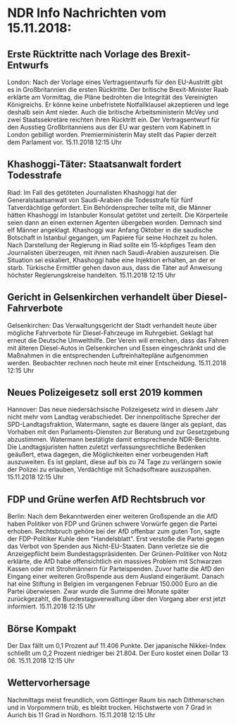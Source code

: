 # NDR Info Nachrichten vom 15.11.2018:


## Erste Rücktritte nach Vorlage des Brexit-Entwurfs
London: Nach der Vorlage eines Vertragsentwurfs für den EU-Austritt gibt es in Großbritannien die ersten Rücktritte. Der britische Brexit-Minister Raab erklärte am Vormittag, die Pläne bedrohten die Integrität des Vereinigten Königreichs. Er könne keine unbefristete Notfallklausel akzeptieren und lege deshalb sein Amt nieder. Auch die britische Arbeitsministerin McVey und zwei Staatssekretäre reichten ihren Rücktritt ein. Der Vertragsentwurf für den Ausstieg Großbritanniens aus der EU war gestern vom Kabinett in London gebilligt worden. Premierministerin May stellt das Papier derzeit dem Parlament vor. 15.11.2018 12:15 Uhr 

## Khashoggi-Täter: Staatsanwalt fordert Todesstrafe
Riad: Im Fall des getöteten Journalisten Khashoggi hat der Generalstaatsanwalt von Saudi-Arabien die Todesstrafe für fünf Tatverdächtige gefordert. Ein Behördensprecher teilte mit, die Männer hätten Khashoggi im Istanbuler Konsulat getötet und zerteilt. Die Körperteile seien dann an einen externen Agenten übergeben worden. Demnach sind elf Männer angeklagt. Khashoggi war Anfang Oktober in die saudische Botschaft in Istanbul gegangen, um Papiere für seine Hochzeit zu holen. Nach Darstellung der Regierung in Riad sollte ein 15-köpfiges Team den Journalisten überzeugen, mit ihnen nach Saudi-Arabien auszureisen. Die Situation sei eskaliert, Khashoggi habe eine Injektion erhalten, an der er starb. Türkische Ermittler gehen davon aus, dass die Täter auf Anweisung höchster Regierungskreise handelten. 15.11.2018 12:15 Uhr 

## Gericht in Gelsenkirchen verhandelt über Diesel-Fahrverbote
Gelsenkirchen: Das Verwaltungsgericht der Stadt verhandelt heute über mögliche Fahrverbote für Diesel-Fahrzeuge im Ruhrgebiet. Geklagt hat erneut die Deutsche Umwelthilfe. Der Verein will erreichen, dass das Fahren mit älteren Diesel-Autos in Gelsenkirchen und Essen eingeschränkt und die Maßnahmen in die entsprechenden Luftreinhaltepläne aufgenommen werden. Beobachter rechnen noch heute mit einer Entscheidung. 15.11.2018 12:15 Uhr 

## Neues Polizeigesetz soll erst 2019 kommen
Hannover: Das neue niedersächsische Polizeigesetz wird in diesem Jahr nicht mehr vom Landtag verabschiedet. Der innenpolitische Sprecher der SPD-Landtagsfraktion, Watermann, sagte es dauere länger als geplant, das Vorhaben mit den Parlaments-Diensten zur Beratung und zur Gesetzgebung abzustimmen. Watermann bestätigte damit entsprechende NDR-Berichte. Die Landtagsjuristen hatten zuletzt verfassungsrechtliche Bedenken geäußert, etwa dagegen, die Möglichkeiten einer vorbeugenden Haft auszuweiten. Es ist geplant, diese auf bis zu 74 Tage zu verlängern sowie der Polizei zu erlauben, Verdächtige mit Schadsoftware auszuspähen. 15.11.2018 12:15 Uhr 

## FDP und Grüne werfen AfD Rechtsbruch vor
Berlin: Nach dem Bekanntwerden einer weiteren Großspende an die AfD haben Politiker von FDP und Grünen schwere Vorwürfe gegen die Partei erhoben. Rechtsbruch gehöre bei der AfD offenbar zum guten Ton, sagte der FDP-Politiker Kuhle dem "Handelsblatt". Erst verstoße die Partei gegen das Verbot von Spenden aus Nicht-EU-Staaten. Dann verletze sie die Anzeigepflicht beim Bundestagspräsidenten. Der Grünen-Politiker von Notz erklärte, die AfD habe offensichtlich ein massives Problem mit Schwarzen Kassen oder mit Strohmännern für Parteispenden. Zuvor hatte die AfD den Eingang einer weiteren Großspende aus dem Ausland eingeräumt. Danach hat eine Stiftung in Belgien im vergangenen Februar 150.000 Euro an die Partei überwiesen. Zwar wurde die Summe drei Monate später zurückgezahlt, die Bundestagsverwaltung über den Vorgang aber erst jetzt informiert. 15.11.2018 12:15 Uhr 

## Börse Kompakt
Der Dax fällt um 0,1 Prozent auf 11.406  Punkte. Der japanische Nikkei-Index schließt um 0,2 Prozent niedriger bei 21.804. Der Euro kostet einen Dollar 13 06. 15.11.2018 12:15 Uhr 

## Wettervorhersage
Nachmittags meist freundlich, vom Göttinger Raum bis nach Dithmarschen und in Vorpommern trüb, es bleibt trocken. Höchstwerte von 7 Grad in Aurich bis 11 Grad in Nordhorn. 15.11.2018 12:15 Uhr 
